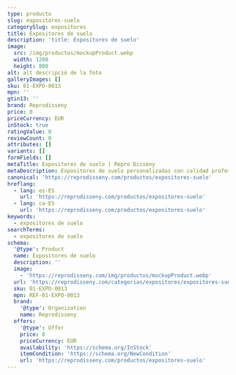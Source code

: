 ```yaml
---
type: producto
slug: expositores-suelo
categorySlug: expositores
title: Expositores de suelo
description: 'title: Expositores de suelo'
image:
  src: /img/productos/mockupProduct.webp
  width: 1200
  height: 800
alt: alt descripció de la foto
galleryImages: []
sku: 01-EXPO-0013
mpn: ''
gtin13: ''
brand: Reprodisseny
price: 0
priceCurrency: EUR
inStock: true
ratingValue: 0
reviewCount: 0
attributes: []
variants: []
formFields: []
metaTitle: Expositores de suelo | Repro Disseny
metaDescription: Expositores de suelo personalizadas con calidad profesional en Cataluña.
canonical: 'https://reprodisseny.com/productos/expositores-suelo'
hreflang:
  - lang: es-ES
    url: 'https://reprodisseny.com/productos/expositores-suelo'
  - lang: ca-ES
    url: 'https://reprodisseny.com/productos/expositores-suelo'
keywords:
  - expositores de suelo
searchTerms:
  - expositores de suelo
schema:
  '@type': Product
  name: Expositores de suelo
  description: ''
  image:
    - 'https://reprodisseny.com/img/productos/mockupProduct.webp'
  url: 'https://reprodisseny.com/categorias/expositores/expositores-suelo'
  sku: 01-EXPO-0013
  mpn: REF-01-EXPO-0013
  brand:
    '@type': Organization
    name: Reprodisseny
  offers:
    '@type': Offer
    price: 0
    priceCurrency: EUR
    availability: 'https://schema.org/InStock'
    itemCondition: 'https://schema.org/NewCondition'
    url: 'https://reprodisseny.com/productos/expositores-suelo'
---
```


